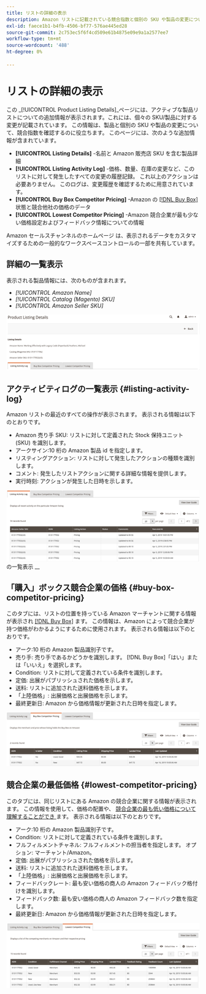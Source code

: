 ```yaml
---
title: リストの詳細の表示
description: Amazon リストに記載されている競合指数と個別の SKU や製品の変更について理解するには、「製品リストの詳細」ページを参照してください。
exl-id: faece1b1-b4fb-4506-bf77-576ae445ed28
source-git-commit: 2c753ec5f6f4cd509e61b4875e09e9a1a2577ee7
workflow-type: tm+mt
source-wordcount: '488'
ht-degree: 0%

---
```


# リストの詳細の表示

この _[!UICONTROL Product Listing Details]_ページには、アクティブな製品リストについての追加情報が表示されます。これには、個々の SKU/製品に対する変更が記載されています。 この情報は、製品と個別の SKU や製品の変更について、競合指数を確認するのに役立ちます。 このページには、次のような追加情報が含まれています。

- **[!UICONTROL Listing Details]** -名前と Amazon 販売店 SKU を含む製品詳細
- **[!UICONTROL Listing Activity Log]** -価格、数量、在庫の変更など、このリストに対して発生したすべての変更の履歴記録。 これ以上のアクションは必要ありません。 このログは、変更履歴を確認するために用意されています。
- **[!UICONTROL Buy Box Competitor Pricing]** -Amazon の [[!DNL Buy Box]](./buy-box-competitor-pricing.md) 状態と競合他社の価格のデータ
- **[!UICONTROL Lowest Competitor Pricing]** -Amazon 競合企業が最も少ない価格設定およびフィードバック情報についての情報

Amazon セールスチャンネルのホームページ [ ](./workspace-controls.md) は、表示されるデータをカスタマイズするための一般的なワークスペースコントロールの一部を共有しています。

## 詳細の一覧表示

表示される製品情報には、次のものが含まれます。

- _[!UICONTROL Amazon Name]_
- _[!UICONTROL Catalog (Magento) SKU]_
- _[!UICONTROL Amazon Seller SKU]_

![詳細の一覧表示](assets/amazon-product-listing-details.png)

## アクティビティログの一覧表示 {#listing-activity-log}

Amazon リストの最近のすべての操作が表示されます。 表示される情報は以下のとおりです。

- Amazon 売り手 SKU: リストに対して定義された Stock 保持ユニット (SKU) を識別します。
- アークサイン:10 桁の Amazon 製品 id を指定します。
- リスティングアクション: リストに対して発生したアクションの種類を識別します。
- コメント: 発生したリストアクションに関する詳細な情報を提供します。
- 実行時刻: アクションが発生した日時を示します。

![製品リストの詳細-アクティビティログ ](assets/amazon-listing-activity-log.png) の一覧表示
__

## 「購入」ボックス競合企業の価格 {#buy-box-competitor-pricing}

このタブには、リストの位置を持っている Amazon マーチャントに関する情報が表示され [[!DNL Buy Box]](./buy-box-competitor-pricing.md) ます。 この情報は、Amazon によって競合企業が持つ価格がわかるようにするために使用されます。 表示される情報は以下のとおりです。

- アーク:10 桁の Amazon 製品識別子です。
- 売り手: 売り手であるかどうかを識別します。 [!DNL Buy Box]「はい」または「いいえ」を選択します。
- Condition: リストに対して定義されている条件を識別します。
- 定価: 出展がパブリッシュされた価格を示します。
- 送料: リストに追加された送料価格を示します。
- 「上陸価格」: 出展価格と出展価格を示します。
- 最終更新日: Amazon から価格情報が更新された日時を指定します。

![製品リストの詳細: 「購入」ボックス競合企業の価格](assets/amazon-listing-details-buy-box-2.png)

## 競合企業の最低価格 {#lowest-competitor-pricing}

このタブには、同じリストにある Amazon の競合企業に関する情報が表示されます。 この情報を使用して、価格の配置や、 [ 競合企業の最も低い価格について理解することができ ](./lowest-competitor-pricing.md) ます。 表示される情報は以下のとおりです。

- アーク:10 桁の Amazon 製品識別子です。
- Condition: リストに対して定義されている条件を識別します。
- フルフィルメントチャネル: フルフィルメントの担当者を指定します。 オプション: マーチャント/Amazon。
- 定価: 出展がパブリッシュされた価格を示します。
- 送料: リストに追加された送料価格を示します。
- 「上陸価格」: 出展価格と出展価格を示します。
- フィードバックレート: 最も安い価格の商人の Amazon フィードバック格付けを識別します。
- フィードバック数: 最も安い価格の商人の Amazon フィードバック数を指定します。
- 最終更新日: Amazon から価格情報が更新された日時を指定します。

![製品リストの詳細-競合企業価格が最も低い価格](assets/amazon-listing-details-lowest-comp.png)
